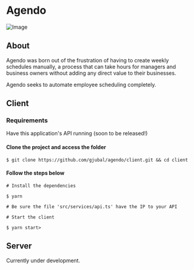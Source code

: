 # Agendo

![Image]()

## About

Agendo was born out of the frustration of having to create weekly schedules manually, a process that can take hours for managers
and business owners without adding any direct value to their businesses. 

Agendo seeks to automate employee scheduling completely.

## Client

### Requirements

Have this application's API running (soon to be released!)

#### Clone the project and access the folder

`$ git clone https://github.com/gjubal/agendo/client.git && cd client`

#### Follow the steps below

`# Install the dependencies`

`$ yarn`


`# Be sure the file 'src/services/api.ts' have the IP to your API`

`# Start the client`

`$ yarn start>`

## Server

Currently under development.
